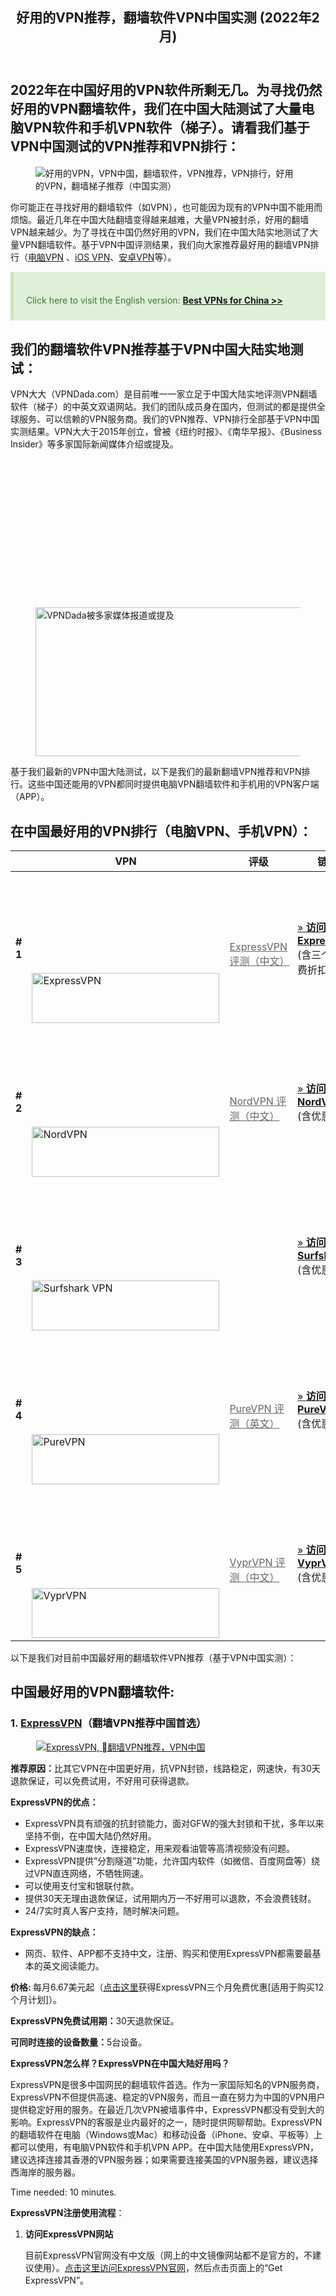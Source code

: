 <div class="clear"></div> </header>  <div id="content" class="site-content"> <div class="container"> <div class="content-left-wrap col-md-9"> <div id="primary" class="content-area"> <main id="main" class="site-main" role="main">
<article id="post-630" class="post-630 page type-page status-publish hentry">
<header class="entry-header">
<h1 class="entry-title">好用的VPN推荐，翻墙软件VPN中国实测 (2022年2月)</h1>
</header>
<div class="entry-content">
<h2 class="summary" id="2022年在中国好用的vpn软件所剩无几-为寻找仍然好用的vpn翻墙软件-我们在中国大陆测试了大量电脑vpn软件和手机vpn软件-梯子-请看我们基于vpn中国测试的vpn推荐和vpn排行">2022年在中国好用的VPN软件所剩无几。为寻找仍然好用的VPN翻墙软件，我们在中国大陆测试了大量电脑VPN软件和手机VPN软件（梯子）。请看我们基于VPN中国测试的VPN推荐和VPN排行：</h2>
<figure class="wp-block-image size-full"><img alt="好用的VPN，VPN中国，翻墙软件，VPN推荐，VPN排行，好用的VPN，翻墙梯子推荐（中国实测）" data-src="https://www.vpndada.com/wp-content/uploads/2021/12/best-vpn-for-china-cn-2022.jpg" class="wp-image-5166 lazyload" src="data:image/gif;base64,R0lGODlhAQABAAAAACH5BAEKAAEALAAAAAABAAEAAAICTAEAOw==" /><noscript><img src="https://www.vpnmentor.com/wp-content/themes/vpnmentor/images/logo-new.png" alt="好用的VPN，VPN中国，翻墙软件，VPN推荐，VPN排行，好用的VPN，翻墙梯子推荐（中国实测）" class="wp-image-5166"/></noscript></figure>
<p>你可能正在寻找好用的翻墙软件（如VPN），也可能因为现有的VPN中国不能用而烦恼。最近几年在中国大陆翻墙变得越来越难，大量VPN被封杀，好用的翻墙VPN越来越少。为了寻找在中国仍然好用的VPN，我们在中国大陆实地测试了大量VPN翻墙软件。基于VPN中国评测结果，我们向大家推荐最好用的翻墙VPN排行（<a href="/vpn-for-pc-cn/" target="_blank" rel="noopener">电脑VPN</a> 、<a href="https://www.vpndada.com/ios-vpn-for-china-cn/" target="_blank" rel="noopener">iOS VPN</a>、<a href="https://www.vpndada.com/android-vpn-for-china-cn/" target="_blank" rel="noopener">安卓VPN</a>等）。</p>
<style scoped>
            .gc-box{margin-bottom:30px;padding:20px;border-left:5px solid transparent;line-height:24px}.gc-box .label-info{background-color:#5bc0de;display:inline-block;margin:0 5px 10px 0;padding:3px 6px;font-size:75%;font-weight:700;color:#fff;text-align:center;white-space:nowrap;vertical-align:baseline;border-radius:.25em;line-height:14px}.gc-box.green_type{color:#3c763d;background-color:#dff0d8;border-color:#cae6be}.gc-box.blue_type{color:#31708f;background-color:#d9edf7;border-color:#bcdff1}.gc-box.red_type{color:#a94442;background-color:#f2dede;border-color:#e8c4c4}.gc-box.grey_type{background:#ddd;border-color:#ccc;color:#444}.gc-box.info_type{color:#155724;background-color:#d4edda;border-color:#c3e6cb}.gc-box.info_type svg{fill:#30a030}.gc-box.download_type{color:#004085;background-color:#cce5ff;border-color:#b8daff}.gc-box.download_type svg{fill:#3a9aff}.gc-box.update_type{color:#004458;background-color:#d9edf7;border:1px solid #bce8f1}.gc-box.notice_type{color:#856404;background-color:#fff3cd;border-color:#ffeeba}.gc-box.notice_type svg{fill:#f7a000}.gc-box.error_type{color:#721c24;background-color:#f8d7da;border-color:#f5c6cb}.gc-box.error_type svg{fill:#c70000}.gc-box.border_type{border:2px solid #ddd}.gc-box.icon_type{display:flex}.gc-box.icon_type .gc-box-icon{width:28px}.gc-box.icon_type .gc-box-text{flex-grow:1;margin:0 15px}.gc-box-text > *{margin-bottom: 20px;}
        .gc-box-text > *:last-child{margin-bottom:0}        
        </style><div class="gc-box green_type " style="text-align:left;border-radius:0px;">
<div class="gc-box-icon"></div>
<div class="gc-box-text">
<p class="has-text-align-center">Click here to visit the English version: <strong><a href="https://www.vpndada.com/best-vpns-for-china/">Best VPNs for China &gt;&gt;</a></strong></p>
</div>
</div>
<h2 id="我们的翻墙软件vpn推荐基于vpn中国大陆实地测试"><strong>我们的翻墙软件VPN推荐基于VPN中国大陆实地测试：</strong></h2>
<p>VPN大大（VPNDada.com）是目前唯一一家立足于中国大陆实地评测VPN翻墙软件（梯子）的中英文双语网站。我们的团队成员身在国内，但测试的都是提供全球服务、可以信赖的VPN服务商。我们的VPN推荐、VPN排行全部基于VPN中国实测结果。VPN大大于2015年创立，曾被《纽约时报》、《南华早报》、《Business Insider》等多家国际新闻媒体介绍或提及。</p>
<figure class="wp-block-image"><img width="810" height="238" alt="VPNDada被多家媒体报道或提及" data-src="https://www.vpndada.com/wp-content/uploads/2018/04/vpndada-as-seen-on-cn-e1622710137705.jpg" class="wp-image-1745 lazyload" src="data:image/gif;base64,R0lGODlhAQABAAAAACH5BAEKAAEALAAAAAABAAEAAAICTAEAOw==" /><noscript><img width="810" height="238" src="https://www.vpndada.com/wp-content/uploads/2018/04/vpndada-as-seen-on-cn-e1622710137705.jpg" alt="VPNDada被多家媒体报道或提及" class="wp-image-1745"/></noscript></figure>
<p><a name="best-vpns-for-china"></a>基于我们最新的VPN中国大陆测试，以下是我们的最新翻墙VPN推荐和VPN排行。这些中国还能用的VPN都同时提供电脑VPN翻墙软件和手机用的VPN客户端（APP）。</p>
<h2 id="在中国最好用的vpn排行-电脑vpn-手机vpn">在中国最好用的VPN排行（电脑VPN、手机VPN）：</h2>
<div class="wpsm-comptable-wrap">
<table id="wpsm-table-2" class="wpsm-comptable center-table-align wpsm-comptable-responsive">
<thead class="wpsm-thead wpsm-thead-default">
<tr>
<th class="placeholder wpsm-placeholder"></th>
<th>VPN</th>
<th>评级</th>
<th>链接</th>
</tr>
</thead>
<tbody class="wpsm-tbody">
<tr> <td> <strong># 1</strong> </td>
<td> <a href="/go/expressvpn-cn" target="_blank" rel="nofollow"><img loading="lazy" width="300" height="80" alt="ExpressVPN" title="ExpressVPN" data-src="https://www.vpndada.com/wp-content/uploads/2021/01/long-logo-expressvpn-new.png" class="lazyload" src="data:image/gif;base64,R0lGODlhAQABAAAAACH5BAEKAAEALAAAAAABAAEAAAICTAEAOw==" /><noscript><img loading="lazy"  width="300" height="80" alt="ExpressVPN" title="ExpressVPN" data-src="https://www.vpndada.com/wp-content/uploads/2021/01/long-logo-expressvpn-new.png" class="lazyload" src="data:image/gif;base64,R0lGODlhAQABAAAAACH5BAEKAAEALAAAAAABAAEAAAICTAEAOw==" /><noscript><img loading="lazy" src="https://www.vpndada.com/wp-content/uploads/2021/01/long-logo-expressvpn-new.png" width="300" height="80" alt="ExpressVPN" title="ExpressVPN"  /></noscript></noscript></a>
</td>
<td> <i class="wpsm-table-icon wpsm-icon-star"></i> <i class="wpsm-table-icon wpsm-icon-star"></i> <i class="wpsm-table-icon wpsm-icon-star"></i> <i class="wpsm-table-icon wpsm-icon-star"></i> <i class="wpsm-table-icon wpsm-icon-star"></i><br />
<a href="/expressvpn-review-cn/" target="_blank" style="color: #666; text-decoration: underline">ExpressVPN 评测（中文）</a> </td>
<td> <a class="btn btn-lg red-btn" href="/go/expressvpn-cn" target="_blank" rel="nofollow">» <strong>访问
ExpressVPN</strong> </a><br />
<span>(含三个月免费折扣)</span> </td>
</tr>
<tr> <td> <strong># 2</strong> </td>
<td> <a href="/go/nordvpn-cn" target="_blank" rel="nofollow"><img loading="lazy" width="300" height="80" alt="NordVPN" title="NordVPN" data-src="https://www.vpndada.com/wp-content/uploads/2018/10/logo-nordvpn.png" class="lazyload" src="data:image/gif;base64,R0lGODlhAQABAAAAACH5BAEKAAEALAAAAAABAAEAAAICTAEAOw==" /><noscript><img loading="lazy"  width="300" height="80" alt="NordVPN" title="NordVPN" data-src="https://www.vpndada.com/wp-content/uploads/2018/10/logo-nordvpn.png" class="lazyload" src="data:image/gif;base64,R0lGODlhAQABAAAAACH5BAEKAAEALAAAAAABAAEAAAICTAEAOw==" /><noscript><img loading="lazy" src="https://www.vpndada.com/wp-content/uploads/2018/10/logo-nordvpn.png" width="300" height="80" alt="NordVPN" title="NordVPN" /></noscript></noscript></a> </td>
<td> <i class="wpsm-table-icon wpsm-icon-star"></i> <i class="wpsm-table-icon wpsm-icon-star"></i> <i class="wpsm-table-icon wpsm-icon-star"></i> <i class="wpsm-table-icon wpsm-icon-star"></i> <i class="wpsm-table-icon wpsm-icon-star-empty"></i><br />
<a href="/nordvpn-review-cn/" target="_blank" style="color: #666; text-decoration: underline">NordVPN 评测（中文）</a> </td>
<td> <a class="btn btn-lg red-btn" href="/go/nordvpn-cn" target="_blank" rel="nofollow">» <strong>访问 NordVPN</strong> </a><br />
<span>(含优惠折扣)</spn> </td>
</tr>
<tr> <td> <strong># 3</strong> </td>
<td> <a href="/go/surfshark" target="_blank" rel="nofollow"><img loading="lazy" width="300" height="80" alt="Surfshark VPN" title="Surfshark VPN" data-src="https://www.vpndada.com/wp-content/uploads/2020/08/logo-surfshark-vpn.png" class="lazyload" src="data:image/gif;base64,R0lGODlhAQABAAAAACH5BAEKAAEALAAAAAABAAEAAAICTAEAOw==" /><noscript><img loading="lazy"  width="300" height="80" alt="Surfshark VPN" title="Surfshark VPN" data-src="https://www.vpndada.com/wp-content/uploads/2020/08/logo-surfshark-vpn.png" class="lazyload" src="data:image/gif;base64,R0lGODlhAQABAAAAACH5BAEKAAEALAAAAAABAAEAAAICTAEAOw==" /><noscript><img loading="lazy" src="https://www.vpndada.com/wp-content/uploads/2020/08/logo-surfshark-vpn.png" width="300" height="80" alt="Surfshark VPN" title="Surfshark VPN" /></noscript></noscript></a> </td>
<td> <i class="wpsm-table-icon wpsm-icon-star"></i> <i class="wpsm-table-icon wpsm-icon-star"></i> <i class="wpsm-table-icon wpsm-icon-star"></i> <i class="wpsm-table-icon wpsm-icon-star"></i> <i class="wpsm-table-icon wpsm-icon-star-empty"></i><br /> </td>
<td> <a class="btn btn-lg red-btn" href="/go/surfshark" target="_blank" rel="nofollow">» <strong>访问 Surfshark</strong> </a><br />
<span>(含优惠折扣)</span> </td>
 </tr>
<tr> <td> <strong># 4</strong> </td>
<td> <a href="/go/purevpn-cn" target="_blank" rel="nofollow"><img loading="lazy" width="300" height="80" alt="PureVPN" title="PureVPN" data-src="https://www.vpndada.com/wp-content/uploads/2016/08/long-logo-purevpn.png" class="lazyload" src="data:image/gif;base64,R0lGODlhAQABAAAAACH5BAEKAAEALAAAAAABAAEAAAICTAEAOw==" /><noscript><img loading="lazy"  width="300" height="80" alt="PureVPN" title="PureVPN" data-src="https://www.vpndada.com/wp-content/uploads/2016/08/long-logo-purevpn.png" class="lazyload" src="data:image/gif;base64,R0lGODlhAQABAAAAACH5BAEKAAEALAAAAAABAAEAAAICTAEAOw==" /><noscript><img loading="lazy" src="https://www.vpndada.com/wp-content/uploads/2016/08/long-logo-purevpn.png" width="300" height="80" alt="PureVPN" title="PureVPN" /></noscript></noscript></a> </td>
<td> <i class="wpsm-table-icon wpsm-icon-star"></i> <i class="wpsm-table-icon wpsm-icon-star"></i> <i class="wpsm-table-icon wpsm-icon-star"></i> <i class="wpsm-table-icon wpsm-icon-star"></i> <i class="wpsm-table-icon wpsm-icon-star-empty"></i><br />
<a href="/purevpn-review/" target="_blank" style="color: #666; text-decoration: underline">PureVPN 评测（英文）</a> </td>
<td> <a class="btn btn-lg red-btn" href="/go/purevpn-cn" target="_blank" rel="nofollow">» <strong>访问 PureVPN</strong> </a><br />
<span>(含优惠折扣)</span> </td>
</tr>
<tr> <td> <strong># 5</strong> </td>
<td> <a href="/go/vyprvpn-cn" target="_blank" rel="nofollow"><img loading="lazy" width="300" height="80" alt="VyprVPN" title="VyprVPN" data-src="https://www.vpndada.com/wp-content/uploads/2015/10/long-logo-vyprvpn.png" class="lazyload" src="data:image/gif;base64,R0lGODlhAQABAAAAACH5BAEKAAEALAAAAAABAAEAAAICTAEAOw==" /><noscript><img loading="lazy"  width="300" height="80" alt="VyprVPN" title="VyprVPN" data-src="https://www.vpndada.com/wp-content/uploads/2015/10/long-logo-vyprvpn.png" class="lazyload" src="data:image/gif;base64,R0lGODlhAQABAAAAACH5BAEKAAEALAAAAAABAAEAAAICTAEAOw==" /><noscript><img loading="lazy" src="https://www.vpndada.com/wp-content/uploads/2015/10/long-logo-vyprvpn.png" width="300" height="80" alt="VyprVPN" title="VyprVPN" /></noscript></noscript></a> </td>
<td> <i class="wpsm-table-icon wpsm-icon-star"></i> <i class="wpsm-table-icon wpsm-icon-star"></i> <i class="wpsm-table-icon wpsm-icon-star"></i> <i class="wpsm-table-icon wpsm-icon-star"></i> <i class="wpsm-table-icon wpsm-icon-star-empty"></i><br />
<a href="/vyprvpn-review-cn/" target="_blank" style="color: #666; text-decoration: underline">VyprVPN 评测（中文）</a> </td>
<td> <a class="btn btn-lg red-btn" href="/go/vyprvpn-cn" target="_blank" rel="nofollow">» <strong>访问 VyprVPN</strong> </a><br />
<span>(含优惠折扣)</span> </td>
</tr>
</tbody>
</table>
</div>
<p>以下是我们对目前中国最好用的翻墙软件VPN推荐（基于VPN中国实测）：</p>
<h2 id="中国最好用的vpn翻墙软件">中国最好用的VPN翻墙软件:</h2>
<div class="wp-container-620e1cf2194db wp-block-group shadow-box"><div class="wp-block-group__inner-container">
<h3 id="1-expressvpn-翻墙vpn推荐中国首选">1. <a href="/go/expressvpn-cn" target="_blank" rel="noopener nofollow">ExpressVPN</a>（翻墙VPN推荐中国首选）</h3>
<figure class="wp-block-image"><a href="/go/expressvpn-cn" target="_blank" rel="nofollow noopener"><img alt="ExpressVPN, 翻墙VPN推荐，VPN中国" title="ExpressVPN, 翻墙VPN推荐" data-src="https://www.vpndada.com/wp-content/uploads/2021/01/expressvpn-logo-new.png" class="wp-image-204 lazyload" src="data:image/gif;base64,R0lGODlhAQABAAAAACH5BAEKAAEALAAAAAABAAEAAAICTAEAOw==" /><noscript><img src="https://www.vpndada.com/wp-content/uploads/2021/01/expressvpn-logo-new.png" alt="ExpressVPN, 翻墙VPN推荐，VPN中国" class="wp-image-204" title="ExpressVPN, 翻墙VPN推荐"/></noscript></a></figure>
<p><strong>推荐原因：</strong>比其它VPN在中国更好用，抗VPN封锁，线路稳定，网速快，有30天退款保证，可以免费试用，不好用可获得退款。</p>
<p><strong>ExpressVPN的优点：</strong></p>
<ul><li>ExpressVPN具有顽强的抗封锁能力，面对GFW的强大封锁和干扰，多年以来坚持不倒，在中国大陆仍然好用。</li><li>ExpressVPN速度快，连接稳定，用来观看油管等高清视频没有问题。</li><li>ExpressVPN提供&#8221;分割隧道&#8221;功能，允许国内软件（如微信、百度网盘等）绕过VPN直连网络，不牺牲网速。</li><li>可以使用支付宝和银联付款。</li><li>提供30天无理由退款保证，试用期内万一不好用可以退款，不会浪费钱财。</li><li>24/7实时真人客户支持，随时解决问题。</li></ul>
<p><strong>ExpressVPN的缺点：</strong></p>
<ul><li>网页、软件、APP都不支持中文，注册、购买和使用ExpressVPN都需要最基本的英文阅读能力。</li></ul>
<p><strong>价格: </strong>每月6.67美元起（<a href="/go/expressvpn-discount-cn" target="_blank" rel="noopener nofollow">点击这里</a>获得ExpressVPN三个月免费优惠[适用于购买12个月计划]）。</p>
<p><strong>ExpressVPN免费试用期：</strong>30天退款保证。</p>
<p><strong>可同时连接的设备数量：</strong>5台设备。</p>
<p><strong>ExpressVPN怎么样？ExpressVPN在中国大陆好用吗？</strong></p>
<p>ExpressVPN是很多中国网民的翻墙软件首选。作为一家国际知名的VPN服务商，ExpressVPN不但提供高速、稳定的VPN服务，而且一直在努力为中国的VPN用户提供稳定好用的服务。在最近几次VPN被墙事件中，ExpressVPN都没有受到大的影响。ExpressVPN的客服是业内最好的之一，随时提供网聊帮助。ExpressVPN的翻墙软件在电脑（Windows或Mac）和移动设备（iPhone、安卓、平板等）上都可以使用，有电脑VPN软件和手机VPN APP。在中国大陆使用ExpressVPN，建议选择连接其香港的VPN服务器；如果需要连接美国的VPN服务器，建议选择西海岸的服务器。</p>
<div class="schema-how-to wp-block-yoast-how-to-block"><p class="schema-how-to-total-time"><span class="schema-how-to-duration-time-text">Time needed: </span>10 minutes. </p><p class="schema-how-to-description"><strong>ExpressVPN注册使用流程</strong>：</p> <ol class="schema-how-to-steps"><li class="schema-how-to-step" id="how-to-step-1608102266272"><strong class="schema-how-to-step-name">访问ExpressVPN网站</strong> <p class="schema-how-to-step-text">目前ExpressVPN官网没有中文版（网上的中文镜像网站都不是官方的，不建议使用）。<a href="/go/expressvpn-cn" target="_blank" rel="noopener nofollow">点击这里访问ExpressVPN官网</a>，然后点击页面上的“Get ExpressVPN”。<br /><img alt="VPN推荐：ExpressVPN网站" style="width: 700px;" data-src="https://www.vpndada.com/wp-content/uploads/2021/01/expressvpn-website-new-e1622883051244.jpg" class="lazyload" src="data:image/gif;base64,R0lGODlhAQABAAAAACH5BAEKAAEALAAAAAABAAEAAAICTAEAOw==" /><noscript><img alt="VPN推荐：ExpressVPN网站" src="https://www.vpndada.com/wp-content/uploads/2021/01/expressvpn-website-new-e1622883051244.jpg" style="width: 700px;"/></noscript></p> </li><li class="schema-how-to-step" id="how-to-step-1608102462874"><strong class="schema-how-to-step-name">注册ExpressVPN账号</strong> <p class="schema-how-to-step-text">选择ExpressVPN的服务计划（月付、年付等），输入自己的电子邮件地址，并选择付款方式（支持支付宝和银联），完成付款（注：付款30天内可以无理由退款）。购买成功之后，会收到ExpressVPN发送的账户信息邮件。<br /><img width="800" height="1245" style="width: 600px;" alt="好用的VPN推荐，VPN排行：ExpressVPN注册步骤" data-srcset="https://www.vpndada.com/wp-content/uploads/2021/06/ExpressVPN-register-step-cn.jpg 800w, https://www.vpndada.com/wp-content/uploads/2021/06/ExpressVPN-register-step-cn-193x300.jpg 193w, https://www.vpndada.com/wp-content/uploads/2021/06/ExpressVPN-register-step-cn-658x1024.jpg 658w, https://www.vpndada.com/wp-content/uploads/2021/06/ExpressVPN-register-step-cn-768x1195.jpg 768w" data-src="https://www.vpndada.com/wp-content/uploads/2021/06/ExpressVPN-register-step-cn.jpg" data-sizes="(max-width: 800px) 100vw, 800px" class="wp-image-3465 lazyload" src="data:image/gif;base64,R0lGODlhAQABAAAAACH5BAEKAAEALAAAAAABAAEAAAICTAEAOw==" /><noscript><img width="800" height="1245" class="wp-image-3465" style="width: 600px;" src="https://www.vpndada.com/wp-content/uploads/2021/06/ExpressVPN-register-step-cn.jpg" alt="好用的VPN推荐，VPN排行：ExpressVPN注册步骤" srcset="https://www.vpndada.com/wp-content/uploads/2021/06/ExpressVPN-register-step-cn.jpg 800w, https://www.vpndada.com/wp-content/uploads/2021/06/ExpressVPN-register-step-cn-193x300.jpg 193w, https://www.vpndada.com/wp-content/uploads/2021/06/ExpressVPN-register-step-cn-658x1024.jpg 658w, https://www.vpndada.com/wp-content/uploads/2021/06/ExpressVPN-register-step-cn-768x1195.jpg 768w" sizes="(max-width: 800px) 100vw, 800px" /></noscript></p> </li><li class="schema-how-to-step" id="how-to-step-1608103523194"><strong class="schema-how-to-step-name">登录ExpressVPN，按指示完成ExpressVPN下载和安装</strong> <p class="schema-how-to-step-text">登录ExpressVPN官网后，点击页面上端“Setup”按钮，就可以看到针对不同设备（Windows电脑、Mac电脑、iPhone、iPad、安卓手机等）的下载、安装信息。其中最重要的是ExpressVPN激活码（Activation Code），这个激活码在初次登陆ExpressVPN的软件和APP时都需要填入。<br /><img width="900" height="613" style="width: 700px;" alt="好用的VPN推荐，VPN排行：ExpressVPN注册步骤" data-src="https://www.vpndada.com/wp-content/uploads/2021/01/ExpressVPN-setup-step-cn-new-e1611047098159.png" class="wp-image-3320 lazyload" src="data:image/gif;base64,R0lGODlhAQABAAAAACH5BAEKAAEALAAAAAABAAEAAAICTAEAOw==" /><noscript><img width="900" height="613" class="wp-image-3320" style="width: 700px;" src="https://www.vpndada.com/wp-content/uploads/2021/01/ExpressVPN-setup-step-cn-new-e1611047098159.png" alt="好用的VPN推荐，VPN排行：ExpressVPN注册步骤"/></noscript></p> </li><li class="schema-how-to-step" id="how-to-step-1608105149088"><strong class="schema-how-to-step-name">开始使用ExpressVPN</strong> <p class="schema-how-to-step-text">在电脑或手机上安装号ExpressVPN后，就可以使用Express了。初次登陆需要输入ExpressVPN激活码。连接前需要自己选择服务器节点的位置。如果在中国大陆，建议选择ExpressVPN建议的&#8221;Smart Locations&#8221;（包括香港、日本、洛杉矶、新加坡等节点）。然后点击圆形按钮，就可以连上ExpressVPN、实现翻墙了。<br /><img width="828" height="1348" style="width: 375px;" alt="好用的VPN推荐，VPN排行：ExpressVPN注册步骤" data-srcset="https://www.vpndada.com/wp-content/uploads/2021/01/expressvpn-software-not-conncted.jpg 828w, https://www.vpndada.com/wp-content/uploads/2021/01/expressvpn-software-not-conncted-184x300.jpg 184w, https://www.vpndada.com/wp-content/uploads/2021/01/expressvpn-software-not-conncted-629x1024.jpg 629w, https://www.vpndada.com/wp-content/uploads/2021/01/expressvpn-software-not-conncted-768x1250.jpg 768w" data-src="https://www.vpndada.com/wp-content/uploads/2021/01/expressvpn-software-not-conncted.jpg" data-sizes="(max-width: 828px) 100vw, 828px" class="wp-image-3323 lazyload" src="data:image/gif;base64,R0lGODlhAQABAAAAACH5BAEKAAEALAAAAAABAAEAAAICTAEAOw==" /><noscript><img width="828" height="1348" class="wp-image-3323" style="width: 375px;" src="https://www.vpndada.com/wp-content/uploads/2021/01/expressvpn-software-not-conncted.jpg" alt="好用的VPN推荐，VPN排行：ExpressVPN注册步骤" srcset="https://www.vpndada.com/wp-content/uploads/2021/01/expressvpn-software-not-conncted.jpg 828w, https://www.vpndada.com/wp-content/uploads/2021/01/expressvpn-software-not-conncted-184x300.jpg 184w, https://www.vpndada.com/wp-content/uploads/2021/01/expressvpn-software-not-conncted-629x1024.jpg 629w, https://www.vpndada.com/wp-content/uploads/2021/01/expressvpn-software-not-conncted-768x1250.jpg 768w" sizes="(max-width: 828px) 100vw, 828px" /></noscript></p> </li></ol></div>
<p><strong>ExpressVPN中国使用技巧：</strong></p>
<ul><li>常升级，永远使用最新版本的ExpressVPN。</li><li>只使用ExpressVPN推荐的服务器地址（如香港、日本、美国洛杉矶等）</li><li>VPN协议选择“自动”。</li><li>连接VPN时要有耐心，因为ExpressVPN的软件或APP可能会尝试不同的VPN协议直至发现最佳选择，不要中途放弃。</li><li>如果发现ExpressVPN不能用或连不上，联系ExpressVPN客服以获得最新解决方案。</li></ul>
<p><strong>ExpressVPN特别优惠：</strong></p>
<p><a href="/go/expressvpn-discount-cn" target="_blank" rel="noopener nofollow">点击这里</a>获得ExpressVPN三个月免费优惠（适用于购买12个月计划）。</p>
<p class="has-text-align-center"><a class="btn red-btn btn-lg" style="margin-right: 15px;" href="/go/expressvpn-cn" target="_blank" rel="nofollow noopener"><strong>» 访问ExpressVPN</strong> <small>(含折扣优惠)</small></a><a class="btn gray-btn" href="https://www.vpndada.com/expressvpn-review-cn/" target="_blank" rel="noopener">ExpressVPN中国评测 (中文)</a></p>
</div></div>
<div class="wp-container-620e1cf21993e wp-block-group shadow-box"><div class="wp-block-group__inner-container">
<h3 id="2-nordvpn">2. <a href="/go/nordvpn-cn" target="_blank" rel="noopener nofollow">NordVPN</a></h3>
<figure class="wp-block-image"><a href="/go/nordvpn-cn" target="_blank" rel="nofollow noopener"><img alt="NordVPN, 最好的翻墙VPN推荐，VPN中国" title="NordVPN, 最好的翻墙VPN推荐" data-src="https://www.vpndada.com/wp-content/uploads/2018/10/logo-nordvpn.png" class="wp-image-54 lazyload" src="data:image/gif;base64,R0lGODlhAQABAAAAACH5BAEKAAEALAAAAAABAAEAAAICTAEAOw==" /><noscript><img src="https://www.vpndada.com/wp-content/uploads/2018/10/logo-nordvpn.png" alt="NordVPN, 最好的翻墙VPN推荐，VPN中国" class="wp-image-54" title="NordVPN, 最好的翻墙VPN推荐"/></noscript></a></figure>
<p><strong>推荐原因：</strong>VPN线路稳定，网速快，网站支持中文。</p>
<p><strong>NordVPN的优点：</strong></p>
<ul><li>在中国大陆可以使用。速度和稳定性都不错。</li><li>网页支持中文，支持银联付款。</li><li>提供30天无理由退款保证，试用期内如果发现NordVPN不好用就可以申请全额退款，不会亏钱。</li><li>提供24/7实时真人客户支持，随时解决VPN问题。</li></ul>
<p><strong>NordVPN的缺点：</strong></p>
<ul><li>NordVPN的按月付费计划的价格比较贵。</li></ul>
<p><strong>价格: </strong>每月3.71美元起。<strong>免费试用期：</strong>30天退款保证。</p>
<p><strong>可同时连接的设备数量：</strong>6台设备（不要多台设备使用同一个协议连接到同一服务器）。</p>
<p><strong>NordVPN怎么样？NordVPN在中国大陆好用吗？</strong></p>
<p>NordVPN也是一家国际知名的VPN服务商，提供电脑VPN翻墙软件和手机VPN APP，在VPN稳定性和VPN速度方面都表现不凡。从几年前开始这家公司开始重视中国大陆市场，其网站有中文版，也支持通过银联付款购买账号。</p>
<p>在GFW对各种VPN的干扰比较凶猛的情况下，市面上很多种VPN在中国都完全不能使用，虽然这种情况下NordVPN本身开发的电脑VPN软件和手机APP有时也会出现连接不上或不稳定的情况，但NordVPN提供了可行的备用解决方案：中国用户可以不使用NordVPN的原生软件或APP，而是手动设置VPN（具体步骤详见我们的<a href="https://www.vpndada.com/nordvpn-review-cn/" target="_blank" rel="noopener">NordVPN中国评测</a>）：Windows用户可以下载第三方软件OpenVPN GUI，然后在NordVPN网站上下载针对中国用户的配置文件来手动设置VPN；Mac用户可以在NordVPN网站上下载IKEv2证书，然后在Mac电脑上手动设置NordVPN。在iPhone和安卓手机上同样可以手动设置NordVPN，而不是直接使用NordVPN的App。这种手动设置VPN的方式当然不如像ExpressVPN那样直接使用电脑软件和手机App来得方便，但经过我们的测试，这也是一种可行的方案。所以即使在VPN封杀比较严重的情况下，NordVPN在中国仍然可以当作翻墙VPN来使用的。</p>
<p><strong>NordVPN中国使用技巧：</strong></p>
<ul><li>如果在VPN封杀比较严重的情况下发现NordVPN的VPN软件和手机App在中国不好用，可以通过上文提到的手动设置电脑VPN或手机VPN的方法来使用NordVPN。</li><li>NordVPN的网站上可以找到手动设置VPN的具体方法，并可以下载相应的VPN配置文件。如果找不到，可以通过NordVPN网站上的客服实时聊天来询问，询问时要告诉客服自己是中国用户。</li><li>正常使用NordVPN后如果发现NordVPN不能用或连不上，联系NordVPN客服以获得最新解决方案。</li></ul>
<p class="has-text-align-center"><a class="btn red-btn btn-lg" style="margin-right: 15px;" href="/go/nordvpn-cn" target="_blank" rel="nofollow noopener"><strong>» 访问NordVPN</strong> <small>(含折扣优惠)</small></a><a class="btn gray-btn" href="/nordvpn-review-cn/" target="_blank" rel="noopener">NordVPN 评测 (中文)</a></p>
</div></div>
<div class="wp-container-620e1cf219c1e wp-block-group shadow-box"><div class="wp-block-group__inner-container">
<h3 id="3-surfshark-vpn">3. <a href="/go/surfshark" target="_blank" rel="noopener nofollow">Surfshark VPN</a></h3>
<figure class="wp-block-image"><a href="/go/surfshark" target="_blank" rel="nofollow noopener"><img alt="Surfshark VPN, 好用的翻墙VPN推荐，VPN中国" title="Surfshark VPN, 好用的翻墙VPN推荐" data-src="https://www.vpndada.com/wp-content/uploads/2020/08/logo-surfshark-vpn.png" class="wp-image-53 lazyload" src="data:image/gif;base64,R0lGODlhAQABAAAAACH5BAEKAAEALAAAAAABAAEAAAICTAEAOw==" /><noscript><img src="https://www.vpndada.com/wp-content/uploads/2020/08/logo-surfshark-vpn.png" alt="Surfshark VPN, 好用的翻墙VPN推荐，VPN中国" class="wp-image-53" title="Surfshark VPN, 好用的翻墙VPN推荐"/></noscript></a></figure>
<p><strong>推荐原因：</strong>线路稳定，支持Shadowsocks，不限制<span style="font-size: revert; color: initial; font-family: -apple-system, BlinkMacSystemFont, &quot;Segoe UI&quot;, Roboto, Oxygen-Sans, Ubuntu, Cantarell, &quot;Helvetica Neue&quot;, sans-serif;">可同时连接VPN的设备数量</span>。</p>
<p><strong>Surfshark VPN的优点：</strong></p>
<ul id="block-1527460b-e17f-4dcd-ab0d-f89cda2eb604"><li>支持Shadowsocks，提供Shadowsocks节点。</li><li>不限制可同时连接VPN的设备数量。</li><li>价格比较便宜。</li><li>提供30天无理由退款保证。</li></ul>
<p><strong>Surfshark VPN的缺点：</strong></p>
<ul><li>不支持支付宝付费。</li></ul>
<p><strong>价格: </strong>每月2.49美元起。<strong>免费试用期：</strong>30天退款保证。</p>
<p><strong>可同时连接的设备数量：</strong>无限。</p>
<p><strong>Surfshark VPN怎么样？Surfshark在中国大陆好用吗？</strong></p>
<p>Surfshark是一家相对较新的VPN公司，但成长很快，已成为国际上影响力很大的VPN服务商。Surfshark的VPN速度快、稳定性好，而且这家公司支持Shadowsocks，提供位于世界各地的Shadowsocks节点，对于喜欢使用Shadowsocks翻墙梯子的用户来说是一个不错的选择。Surfshark VPN并不限制可以同时连接的设备数量，一个VPN账号可以在无数台设备上同时使用。SurfShark VPN提供7天、24小时的客服，而且网页有中文版，便于华人用户注册。</p>
<p><strong>Surfshark VPN中国使用技巧：</strong></p>
<ul><li>Surfshark VPN的原生软件和APP不支持Shadowsocks。如果需要使用Shadowsocks，需要单独下载Shadowsocks的软件或APP。</li><li>如果Surfshark VPN不好用或连不上，联系客服以获得最新解决方案。</li></ul>
<p class="has-text-align-center"><a class="btn red-btn btn-lg" style="margin-right: 15px;" href="/go/surfshark" target="_blank" rel="nofollow noopener"><strong>» 访问Surfshark VPN</strong> <small>(含折扣优惠)</small></a></p>
</div></div>
<div class="wp-container-620e1cf219ef3 wp-block-group shadow-box"><div class="wp-block-group__inner-container">
<h3 id="4-purevpn">4. <a href="/go/purevpn-cn" target="_blank" rel="noopener nofollow">PureVPN</a></h3>
<figure class="wp-block-image"><a href="/go/purevpn-cn" target="_blank" rel="nofollow noopener"><img width="224" height="81" alt="PureVPN: 好用的翻墙VPN" title="Total VPN, one of the best vpns for china" data-src="https://www.vpndada.com/wp-content/uploads/2015/10/purevpn-logo1.png" class="wp-image-542 lazyload" src="data:image/gif;base64,R0lGODlhAQABAAAAACH5BAEKAAEALAAAAAABAAEAAAICTAEAOw==" /><noscript><img width="224" height="81" src="https://www.vpndada.com/wp-content/uploads/2015/10/purevpn-logo1.png" alt="PureVPN: 好用的翻墙VPN" class="wp-image-542" title="Total VPN, one of the best vpns for china"/></noscript></a></figure>
<p><strong>推荐原因：</strong>VPN线路稳定，网速快，有针对中国用户的连接方式和服务器。</p>
<p><strong>PureVPN的优点：</strong></p>
<ul><li>PureVPN的价格相对便宜。</li><li>提供31天无理由退款保障。</li><li>提供24小时客服。</li></ul>
<p><strong>PureVPN的缺点：</strong></p>
<ul><li>PureVPN的软件界面不够简洁明了，第一次上手需要花一点儿时间。</li></ul>
<p><strong>价格: </strong>每月3.25美元起。<strong>免费试用期：31</strong>天退款保证。</p>
<p><strong>可同时连接的设备数量：</strong>5台设备。</p>
<p><strong>PureVPN怎么样？PureVPN在中国大陆好用吗？</strong></p>
<p>PureVPN也是一家知名的国际VPN服务商，提供电脑VPN软件和手机VPN APP。这家VPN的服务有两个独特的优势：1）PureVPN的价格比很多其他VPN公司的价格要低（但提供的服务内容并没有缩水）。2）PureVPN在中国大陆也有VPN服务器，对于有“<a href="https://www.vpndada.com/vpn-into-china-cn/" target="_blank" rel="noopener">翻墙回国</a>”需要（通过VPN获得中国IP地址来破解“只限中国大陆”的内容限制）的海外华人是一个不错的选择。在中国大陆使用PureVPN时，建议选择“Optimized for China”模式来获得最稳定的VPN连接。<strong>请注意：</strong>当VPN翻墙软件被封得很厉害，你的PureVPN在国内连不上，建议联系PureVPN客服（PureVPN官网有实时客服对话框），客服可能会给你提供（对外并不公开的）其它VPN连接方式，以保证你能继续使用VPN。</p>
<p><strong>PureVPN中国使用技巧：</strong></p>
<ul><li>电脑VPN软件选择“独立IP”模式（不要理会“你没有专门的IP插件”警告），同时选择“L2TP”协议。</li><li>登录PureVPN网站，在“Server Location”页找到位于各个国家的VPN服务器地址，选择靠近中国大陆的地区（如台湾）的支持L2TP协议的服务器地址。</li><li>将选择好的服务器地址输入到软件“独立IP”模式的VPN服务器地址栏中，开始连接。</li><li>如果发现PureVPN不能用或连不上，联系PureVPN客服以获得最新解决方案。</li></ul>
<p class="has-text-align-center"><a class="btn red-btn btn-lg" style="margin-right: 15px;" href="/go/purevpn-cn" target="_blank" rel="nofollow noopener"><strong>» 访问PureVPN</strong> <small>(含折扣优惠)</small></a><a class="btn gray-btn" href="/purevpn-review/" target="_blank" rel="noopener">PureVPN 评测 (英文)</a></p>
</div></div>
<div class="wp-container-620e1cf21a1b9 wp-block-group shadow-box"><div class="wp-block-group__inner-container">
<h3 id="5-vyprvpn">5. <a href="/go/vyprvpn-cn" target="_blank" rel="noopener nofollow">VyprVPN</a></h3>
<figure class="wp-block-image"><a href="/go/vyprvpn-cn" target="_blank" rel="nofollow noopener"><img width="264" height="72" alt="VyprVPN, 好用的翻墙VPN推荐，VPN中国" title="VyprVPN, 好用的翻墙VPN推荐" data-src="https://www.vpndada.com/wp-content/uploads/2015/08/logo_vypr.jpg" class="wp-image-53 lazyload" src="data:image/gif;base64,R0lGODlhAQABAAAAACH5BAEKAAEALAAAAAABAAEAAAICTAEAOw==" /><noscript><img width="264" height="72" src="https://www.vpndada.com/wp-content/uploads/2015/08/logo_vypr.jpg" alt="VyprVPN, 好用的翻墙VPN推荐，VPN中国" class="wp-image-53" title="VyprVPN, 好用的翻墙VPN推荐"/></noscript></a></figure>
<p><strong>推荐原因：</strong>线路稳定，网速快，网站、电脑VPN软件和手机VPN APP支持中文版。</p>
<p><strong>VyprVPN的优点：</strong></p>
<ul id="block-1527460b-e17f-4dcd-ab0d-f89cda2eb604"><li>VyprVPN自主开发的Chameleon Protocol可以用来对付GFW对VPN的封锁和干扰。</li><li>提供30天无理由退款保证。</li><li>VyprVPN提供24/7实时客户支持</li></ul>
<p><strong>VyprVPN的缺点：</strong></p>
<ul><li>VyprVPN的按月付费计划在价格方面稍贵。</li></ul>
<p><strong>价格: </strong>每月1.67美元起。<strong>免费试用期：</strong>30天退款保证。</p>
<p><strong>可同时连接的设备数量：</strong>5台设备。</p>
<p><strong>VyprVPN怎么样？VyprVPN在中国大陆好用吗？</strong></p>
<p>VyprVPN是一家在国际上影响力很大的VPN服务商，在技术方面颇有实力。VyprVPN的VPN速度快、稳定性高，而且这家公司独立开发的Chameleon VPN协议可以用来躲避GFW的监视和干扰，对于中国大陆的VPN用户非常有用。VyprVPN提供7天、24小时的客服，而且网页有中文版，便于华人用户注册。VyprVPN提供电脑VPN翻墙软件和手机用的VPN APP。<strong>在中国大陆使用VyprVPN时，建议使用Chameleon协议</strong>来避免VPN连接被封，并选择日本或美国西海岸的VPN服务器以获得最快的速度。</p>
<p><strong>VyprVPN中国使用技巧：</strong></p>
<ul><li>连接VyprVPN时，软件选项中一定要选择使用Chameleon协议，并要自己设置端口（Port），你可以联系客服获得推荐的端口。</li><li>如果VyprVPN不好用或连不上，联系客服以获得最新解决方案。</li></ul>
<p class="has-text-align-center"><a class="btn red-btn btn-lg" style="margin-right: 15px;" href="/go/vyprvpn-cn" target="_blank" rel="nofollow noopener"><strong>» 访问VyprVPN</strong> <small>(含折扣优惠)</small></a><a class="btn gray-btn" href="/vyprvpn-review-cn/" target="_blank" rel="noopener">VyprVPN 评测 (中文)</a></p>
</div></div>
<hr class="wp-block-separator is-style-dots" />
<h2 id="我们测试过的其它vpn翻墙软件">我们测试过的其它VPN翻墙软件:</h2>
<p>除了上述推荐的中国还能用的VPN之外，我们还评测了很多其它的VPN翻墙软件和梯子，其中很多在中国大陆已经无法使用。以下是这些VPN的部分名单。其中一些VPN我们已经在中国大陆做了评测，关于这些VPN怎么样、在中国大陆是否好用的问题，可以具体看我们的评测。</p>
<ul><li><strong>PandaVPN</strong>: (<a href="https://www.vpndada.com/go/pandavpn" target="_blank" rel="noopener nofollow">访问PandaVPN</a>)</li><li><strong>Ivacy VPN</strong> (<a href="https://www.vpndada.com/go/ivacyvpn-cn" target="_blank" rel="noopener nofollow">访问IvacyVPN</a>)</li><li><strong>Hotspot Shield&nbsp;VPN</strong>:&nbsp;(<a href="/go/hotspotshield" target="_blank" rel="noopener nofollow">访问Hotspot Shield&nbsp;VPN</a>&nbsp;| <a href="/hotspot-shield-vpn-review/" target="_blank" rel="noopener">Hotspot Shield VPN Review</a>)</li><li><strong>AtlasVPN</strong> (<a href="https://www.vpndada.com/go/atlasvpn" target="_blank" rel="noopener">访问</a>)</li><li><strong>StrongVPN:</strong> (<a href="https://www.vpndada.com/go/strongvpn" target="_blank" rel="noopener">访问StrongVPN</a> | <a href="https://www.vpndada.com/vpn-review-strongvpn/" target="_blank" rel="noopener">StrongVPN Review</a>)</li><li><strong>12VPN:</strong> (<a href="https://www.vpndada.com/go/12vpn" target="_blank" rel="noopener">访问12VPN</a> | <a href="https://www.vpndada.com/vpn-review-12vpn/" target="_blank" rel="noopener">12VPN Review</a>)</li><li><strong>VPN.AC:</strong> (<a href="/go/vpnac" target="_blank" rel="noopener nofollow">访问VPN.AC</a> | <a href="/vpn-review-vpn-ac/" target="_blank" rel="noopener">VPN.AC Review</a>)</li><li><strong>TorGuard&nbsp;VPN:</strong> (<a href="/go/ironsocket" target="_blank" rel="noopener nofollow">访问TorGuard&nbsp;VPN</a> | <a href="/torguard-review/" target="_blank" rel="noopener">TorGuard Review</a>)</li><li>WannaFlix: (<a href="https://www.vpndada.com/go/wannaflix" target="_blank" rel="noopener nofollow">访问WannaFlix</a>, 使用优惠码“TIPS30”可获得30%折扣）</li><li>Hide My Ass! VPN<strong>:</strong>&nbsp;(<a href="/go/hma" target="_blank" rel="noopener nofollow">访问HMA! VPN</a> | <a href="/vpn-review-hide-my-ass-vpn/" target="_blank" rel="noopener">HMA! VPN Review</a>)</li><li>Buffered VPN: (<a href="/go/bufferedvpn" target="_blank" rel="noopener nofollow">访问BufferedVPN</a>&nbsp;| <a href="/buffered-vpn-review/" target="_blank" rel="noopener">Buffered VPN Review</a>)</li><li>SwitchVPN: (<a href="/go/switchvpn" target="_blank" rel="noopener nofollow">访问SwitchVPN</a> | <a href="/vpn-review-switchvpn/" target="_blank" rel="noopener">SwitchVPN Review</a>)</li><li>IronSocket&nbsp;VPN<strong>:</strong> (<a href="/go/ironsocket" target="_blank" rel="noopener nofollow">访问IronSocket&nbsp;VPN</a> | <a href="/ironsocket-vpn-review/" target="_blank" rel="noopener">IronSocket VPN Review</a>)</li><li>IPVanish&nbsp;VPN<strong>:</strong>&nbsp;(<a href="/go/ipvanish" target="_blank" rel="noopener nofollow">访问IPVanish</a>&nbsp;| <a href="/vpn-review-ipvanish/" target="_blank" rel="noopener">IPVanish VPN Review</a>)</li><li>Total&nbsp;VPN: (<a href="/go/vpnac" target="_blank" rel="noopener nofollow">访问Total&nbsp;VPN</a> | <a href="/total-vpn-review/" target="_blank" rel="noopener">Total VPN Review</a>)</li><li>Astrill&nbsp;VPN<strong>:</strong> (<a href="/go/astrill" target="_blank" rel="noopener nofollow">访问Astrill VPN</a>&nbsp;| <a href="/vpn-review-astrill-vpn/" target="_blank" rel="noopener">Astrill VPN Review</a>)</li><li>OneVPN: (<a href="/go/hotspotshield" target="_blank" rel="noopener nofollow">访问OneVPN</a> | <a href="/onevpn-review/" target="_blank" rel="noopener">OneVPN Review</a>)</li><li>PandaPow (<a href="/go/pandapow" target="_blank" rel="noopener nofollow">访问</a>)</li><li>Buffered VPN<strong>:</strong> (<a href="/go/bufferedvpn" target="_blank" rel="noopener nofollow">访问</a>)</li><li>Trust.Zone (<a href="/go/trustzone" target="_blank" rel="noopener nofollow">访问</a>)</li><li>SaferVPN (<a href="/go/safervpn" target="_blank" rel="noopener nofollow">访问</a>)</li><li>Private Internet Access (<a href="/go/pia" target="_blank" rel="noopener nofollow">访问</a>)</li><li>VPNArea (<a href="/go/vpnarea" target="_blank" rel="noopener nofollow">访问</a>)</li></ul>
<p>这些VPN、加速器服务商中有些无法在国内打开他们的官网，所以注册账号有一定问题，但这并不一定影响使用这些VPN翻墙软件。感兴趣的网友可以先翻墙注册这些VPN账号，然后下载电脑VPN翻墙软件、手机VPN APP、或者手工完成VPN设置，一旦设置好后，这些VPN服务很多还是可以在中国使用的。</p>
<hr class="wp-block-separator is-style-dots" />
<h2 id="关于vpn翻墙软件的常见问题">关于VPN翻墙软件的常见问题:</h2>
<div class="schema-faq wp-block-yoast-faq-block"><div class="schema-faq-section" id="faq-question-1590653087081"><strong class="schema-faq-question">为什么在中国需要使用VPN翻墙?</strong> <p class="schema-faq-answer">众所周知，很多著名的网站在中国都无法访问，如：Google、Twitter、Facebook、YouTube等等。为了能够访问“被墙”的国外网站，很多中国网民尝试各种<a href="https://www.fanqiangzhe.com/" target="_blank" rel="noopener">“翻墙”、“科学上网”</a>的办法。在各种翻墙软件（梯子）中，VPN是较为稳定、较可行的方式。</p> </div> <div class="schema-faq-section" id="faq-question-1590732960300"><strong class="schema-faq-question">在中国最好用的翻墙VPN有哪些？</strong> <p class="schema-faq-answer">大部分VPN在中国都已失效，根据我们在中国大陆的最新测试，目前在中国还能用的VPN有：<strong><a rel="noopener" href="/go/expressvpn-cn" target="_blank">ExpressVPN</a></strong>（←链接含优惠折扣，首选VPN）、<strong><a rel="noopener" href="https://www.vpndada.com/go/nordvpn-cn" target="_blank">NordVPN</a></strong>、<strong><a href="https://www.vpndada.com/go/surfshark" target="_blank" rel="noopener nofollow">SurfShark VPN</a></strong><meta charset="utf-8" />、<strong><a rel="noopener" href="https://www.vpndada.com/go/purevpn-cn" target="_blank">PureVPN</a></strong>、<strong><a rel="noopener" href="https://www.vpndada.com/go/vyprvpn-cn" target="_blank">VyprVPN</a></strong>等。</p> </div> <div class="schema-faq-section" id="faq-question-1590652986783"><strong class="schema-faq-question">什么是VPN?</strong> <p class="schema-faq-answer">VPN (虚拟专用网络，Virtual Private Network) 可以用来让用户以安全私密的方式连接私有网络。人们使用VPN有不同的用途，例如确保上网的安全性，确保上网的私密性，等等。中国网民大多把VPN当作翻墙软件（梯子）使用。了解更多关于VPN的入门知识：<a rel="noopener" href="https://www.vpndada.com/what-is-vpn-cn/" target="_blank">VPN是什么</a>。</p> </div> <div class="schema-faq-section" id="faq-question-1590654444364"><strong class="schema-faq-question">在中国访问哪些网站需要翻墙？</strong> <p class="schema-faq-answer">目前中国的防火长城（GFW）封锁了大量的国外网站，很多非常有名的国外网站在中国大陆都必须翻墙才能访问，例如：Google、Facebook、Twitter、YouTube、Gmail、Whatsapp、Google Play Store等等。</p> </div> <div class="schema-faq-section" id="faq-question-1590654660025"><strong class="schema-faq-question">VPN翻墙软件在哪些设备上可以使用？</strong> <p class="schema-faq-answer">大部分VPN针对不同的设备都有不同版本的软件或APP，所以在常用的电脑和移动设备上都可以使用VPN翻墙软件，比如：Windows电脑、Mac电脑、iPhone手机、安卓手机、iPad平板、安卓平板、智能电视、路由器等等。</p> </div> <div class="schema-faq-section" id="faq-question-1590653133331"><strong class="schema-faq-question"><strong>VPN翻墙软件怎么用?</strong></strong> <p class="schema-faq-answer">选定一个中国还能用的VPN、购买VPN账号后，VPN服务商会提供设置VPN的具体步骤。大部分情况下需要用户下载一个用于连接VPN的电脑软件或手机APP（如<a href="/ios-vpn-for-china-cn/" target="_blank" rel="noopener">iOS翻墙VPN</a>或<a rel="noopener" href="https://www.vpndada.com/android-vpn-for-china-cn/" target="_blank">安卓VPN</a>），当然用户也可以使用任何软件，直接在电脑或移动设备上完成VPN的设置。设置好VPN后，用户可以随时开启或关闭VPN。VPN翻墙软件可以用于桌面电脑，也可以用在移动设备，如iPad、智能手机上。还可以在路由器上设置VPN。</p> </div> <div class="schema-faq-section" id="faq-question-1590653118372"><strong class="schema-faq-question">购买VPN翻墙软件如何付费？</strong> <p class="schema-faq-answer">很多海外VPN公司需要使用信用卡或者PayPal付款，但已经有不少开始接受支付宝、银联等在中国常用的付款方式。</p> </div> <div class="schema-faq-section" id="faq-question-1590653144842"><strong class="schema-faq-question">在中国使用VPN违法吗?</strong> <p class="schema-faq-answer">这个问题从2019年开始变得不太容易回答。事实上，中国大陆有数量极大的VPN用户，这其中包括在华外国人、需要处理国外业务的商业人士、需要查阅墙外资料的研究人员、需要联系海外亲友的普通用户等等。从2017年开始，有关“<a rel="noopener" href="https://www.vpndada.com/china-ban-vpn/" target="_blank">中国下令全面禁止VPN、翻墙违法</a>”的新闻在网上流传，实际情况是中国政府开始禁止国内VPN供应商私自提供VPN服务，也就是说，私自出售VPN翻墙软件是违法的，但相关规定并不涉及VPN的使用者。2019年1月，广东一位网民因为使用VPN被罚款1000元，这可能是国内首例对于VPN翻墙软件使用者的惩罚。目前我们认为，只要不用于和政治有关的活动，平时用VPN翻墙还是用不着担心的。但同时也需要小心，翻墙尽量不要公开进行。</p> </div> <div class="schema-faq-section" id="faq-question-1590653161579"><strong class="schema-faq-question">为什么很多VPN中国不好用？</strong> <p class="schema-faq-answer">虽然国内有大量VPN翻墙者，但是VPN服务商经常被封锁，国内的VPN服务商纷纷被迫关门，国外VPN服务商的网站经常被封，中国还能用的VPN越来越少。所以在国内使用VPN翻墙软件的主要麻烦就是VPN服务经常受到干扰。这就是“VPN大大”创建的起因。我们在中国大陆替大家监测各个VPN的状态，在国内实地测试各个VPN的连接、使用状态，根据大量VPN中国测试结果，向大家推荐在中国好用的VPN翻墙软件。</p> </div> <div class="schema-faq-section" id="faq-question-1590653227740"><strong class="schema-faq-question">如何选择VPN？</strong> <p class="schema-faq-answer">以下是我们推荐VPN翻墙软件的一些标准：1）该VPN必须是由一家境外公司提供的服务（这样就不会有随时被关的危险），而该公司需要有一定的信誉和知名度。2）VPN服务商应该具有一定的服务中国用户的经验。3）VPN翻墙软件在中国使用时应该达到足够的稳定性和足够快的速度。4）VPN公司应该提供24小时实时客服，随时解决可能出现的VPN问题。５）VPN应该提供试用期或无理由退款保证，这样购买VPN后可以亲自试用，如果不好用就可以及时退款，不会白花钱。</p> </div> <div class="schema-faq-section" id="faq-question-1590653244659"><strong class="schema-faq-question">为什么不要用国内的VPN？</strong> <p class="schema-faq-answer">2017年初，工信部发布了新的政策，基本内容可以理解为禁止国内公司未经政府允许提供VPN服务，其结果是国内VPN供应商将面临被封的危险。2017年6月，著名国内VPN服务商<a rel="noopener" href="https://www.vpndada.com/greenvpn-closed-cn/" target="_blank">GreenVPN被迫关闭、停止服务</a>，此后更有天行VPN被封、蓝灯被封、翻墙被抓等新闻。所以我们不推荐大家使用任何由中国大陆VPN公司提供的服务。如果你使用国内VPN，刚刚交付年费，却发现这家VPN被关了，你可能根本无法拿到退款。另外，如果使用国内的VPN，一旦这家公司被有关部门查封，很可能被迫将你的上网和VPN使用记录上交，这对你的隐私可能是极大的伤害，甚至可能招致法律后果。而海外VPN公司不受中国大陆政策影响，不会面临被迫关门的危险。所以，我们建议大家不要使用任何国内的中国VPN服务商，而仅使用海外知名VPN服务商。</p> </div> <div class="schema-faq-section" id="faq-question-1590653314519"><strong class="schema-faq-question"><strong>为什么不推荐免费VPN？</strong></strong> <p class="schema-faq-answer">我们在这里推荐的中国还能用的VPN全部是国外的付费VPN翻墙软件。为什么不推荐免费VPN呢？这是因为对于每天经常使用电脑VPN或手机VPN的人来说，作为一种翻墙软件（梯子），免费VPN的速度、稳定性和流量限制是基本不能满足需要的；而付费VPN的价格大多不足每月10美元，其质量要比免费VPN好得多，可以省去很多麻烦。此外，很多付费VPN都提供免费试用，例如ExpressVPN可以在30天内无理由退款，<a rel="noopener" href="https://www.vpndada.com/vpn-free-trial-cn/" target="_blank">VPN免费试用其实相当于免费VPN</a>。</p> </div> <div class="schema-faq-section" id="faq-question-1623305815754"><strong class="schema-faq-question">自己搭建翻墙梯子可行吗？</strong> <p class="schema-faq-answer">近几年来因为翻墙软件（尤其是VPN）被封杀得比较厉害，很多网友（尤其是懂IT的程序员）开始尝试自己搭建翻墙“梯子”，主要的操作方式就是购买位于国外的服务器（VPS），然后自己在服务器上安装翻墙软件服务器，如Shadowsocks（SSR）、V2Ray、Wireguard等。我们也尝试过所有这些方式，并在本网站发布过不少相关安装教程。但总起来看，这种翻墙方式对于普通网民并不值得推荐。首先，购买VPN服务器、安装翻墙软件都需要一定的门槛，普通人基本做不到。其次，随着防火长城（GFW）不断升级，自己搭建的翻墙梯子很容易被识破，进而造成IP地址被封。一旦被封IP，就得重新更换服务器或购买新的IP，还是很麻烦的。相比之下，还是购买一个好用的VPN，比如<a href="/go/expressvpn-cn" target="_blank" rel="noopener nofollow">ExpressVPN</a>，更方便、更可靠一些。</p> </div> <div class="schema-faq-section" id="faq-question-1623306308044"><strong class="schema-faq-question">购买“机场”翻墙账号可行吗？</strong> <p class="schema-faq-answer">因为自己搭建翻墙梯子需要懂技术，而且可能出现IP被封问题，有些网友转而考虑购买翻墙“机场”账号。所谓“机场”，就是一个服务商（甚至是一个小团队或个人）租用了一定数量的位于国外的服务器，并部署SSR、V2Ray等翻墙服务器节点，然后出售账号。机场的用户一般会有不止一个服务器节点可供选择，一个节点连不上可以更换另外的节点。对于这种翻墙“机场”，我们也并不推荐。主要原因是：目前网上的很多“机场”背后都没有信誉高、透明度高、背景可查的公司支撑 ，很多“机场”很可能就是一两个程序员自己搞起来的小生意，而且这些人很可能就身在中国大陆。且不说很多“机场”可以随时跑路（这种情况时有发生），而且如果这个“机场”一旦被中国大陆警方发现，用户的个人资料很可能泄露。所以，我们并不推荐购买“机场”账号来翻墙。</p> </div> </div>
<hr class="wp-block-separator is-style-dots" />
<h2 id="在中国使用翻墙vpn软件的技巧">在中国使用翻墙VPN软件的技巧：</h2>
<h3 class="sm-title" id="1-避免使用在中国被封的vpn">1. 避免使用在中国被封的VPN</h3>
<p>全球有很多家VPN服务商，其中很多VPN虽然名声很大，在各网站的评测也很好，但这些VPN在中国大陆已经完全被封，根本无法在国内使用。所以，海外的VPN评测对于中国的VPN用户来说未必有用，而同一家VPN在各国的表现也未必相同（参见<a href="https://www.vpndada.com/vpn-japan-cn/" target="_blank" rel="noopener">日本VPN</a>、<a href="https://www.vpndada.com/best-vpn-for-hong-kong-cn/" target="_blank" rel="noopener">香港VPN</a>评测）。选翻墙VPN，一定要选中国还能用的VPN，确认这家VPN在中国没有被封。我们的网站VPNDada.com可以帮助您了解哪些VPN在中国仍然好用，哪些不行。</p>
<h3 class="sm-title" id="2-避开中国的vpn服务商">2. 避开中国的VPN服务商</h3>
<p>2017年初，中国政府宣布了新法规，将未经政府允许私自提供VPN服务视为非法。因此，大量VPN中国服务商不得不关闭原有的VPN服务。使用中国境外的VPN服务商始终是一个最佳选择，因为海外VPN公司不会被中国政府关闭或强迫其上交用户的个人资料。我们网站上推荐的所有VPN都是来自于海外的VPN。</p>
<h3 class="sm-title" id="3-充分利用vpn免费试用和退款保证">3. 充分利用VPN免费试用和退款保证</h3>
<p>大多数VPN公司都提供免费VPN试用和退款保证。您可以利用这些优惠来测试这家VPN在您所在的地区的翻墙效果。测试VPN时，应该在电脑和手机上分别进行测试。</p>
<h3 class="sm-title" id="4-选择最适合中国的vpn服务器">4. 选择最适合中国的VPN服务器</h3>
<p>大多数VPN公司会提供很多VPN服务器位置供用户选择。在中国使用VPN翻墙时，为了获得最佳速度，应选择与中国接近的VPN服务器。例如，日本和香港都是不错的选择。如果您需要连接到美国的VPN服务器，请从西海岸（例如洛杉矶和旧金山）中选择一个，因为它们离中国较近。</p>
<h3 class="sm-title" id="5-选择最适用于中国的vpn协议">5. 选择最适用于中国的VPN协议</h3>
<p>中国的GFW拥有先进的技术来检测和阻断VPN流量。一些VPN协议很容易被发现，而另一些则更困难。一般来说，OpenVPN比PPTP更好。如果您的VPN提供了专门为绕过VPN阻断而设计的特殊协议（例如StealthVPN），建议在使用VPN软件翻墙时选择这些协议。</p>
<h3 id="6-免费vpn不值得推荐">6. 免费VPN不值得推荐</h3>
<p>很多网友为了省钱，不想付费购买VPN，而是到处寻找免费VPN来翻墙。事实上，从几年前开始免费VPN在中国大陆就已经几乎完全不能用了。试想一下，面对GFW防火墙如此疯狂的VPN封杀，连大部分付费VPN都已经败下阵来，何况是免费VPN呢？此外，最近不少新闻和数据显示，很多所谓的“免费VPN“其实是钓鱼软件或是想要窃取用户个人及上网信息的间谍软件，而且其中不少免费VPN背后的公司竟然都来自中国大陆。所以，即使是从自己上网安全的角度考虑，也要尽量远离免费VPN。如果寻找免费VPN只是为了省钱，其实很多付费VPN服务商（如ExpressVPN）都提供30天无理由退款保证，相当于30天的VPN免费试用期，购买了这个VPN，只要不超过30天，可以全额退款，其实就相当于免费使用VPN了。</p>
<h3 class="sm-title" id="7-为防止vpn被封-准备备用vpn">7. 为防止VPN被封，准备备用VPN</h3>
<p>由于GFW会不断更新，现有的中国还能用的VPN说不定会在将来的一天变得不好用。如果使用翻墙VPN对您来说非常重要，建议您为最坏的情况做准备，考虑备份解决方案。许多人选择注册不止一种VPN服务。万一其中一个VPN发生故障，可以改用另一种VPN翻墙。</p>
<hr class="wp-block-separator is-style-dots" />
<h2 id="总结">总结：</h2>
<p>目前在中国大陆翻墙越来越难，好用的翻墙软件VPN越来越少。基于大量的电脑VPN翻墙软件和手机VPN APP测试，下面是我们推荐的翻墙VPN排行：</p>
<div class="wpsm-comptable-wrap">
<table id="wpsm-table-2" class="wpsm-comptable center-table-align wpsm-comptable-responsive">
<thead class="wpsm-thead wpsm-thead-default">
<tr>
<th class="placeholder wpsm-placeholder"></th>
<th>VPN</th>

<th>评级</th>
<th>链接</th>
</tr>
</thead>
<tbody class="wpsm-tbody">
<tr> <td> <strong># 1</strong> </td>
<td> <a href="/go/expressvpn-cn" target="_blank" rel="nofollow"><img loading="lazy" width="300" height="80" alt="ExpressVPN" title="ExpressVPN" data-src="https://www.vpndada.com/wp-content/uploads/2021/01/long-logo-expressvpn-new.png" class="lazyload" src="data:image/gif;base64,R0lGODlhAQABAAAAACH5BAEKAAEALAAAAAABAAEAAAICTAEAOw==" /><noscript><img loading="lazy"  width="300" height="80" alt="ExpressVPN" title="ExpressVPN" data-src="https://www.vpndada.com/wp-content/uploads/2021/01/long-logo-expressvpn-new.png" class="lazyload" src="data:image/gif;base64,R0lGODlhAQABAAAAACH5BAEKAAEALAAAAAABAAEAAAICTAEAOw==" /><noscript><img loading="lazy" src="https://www.vpndada.com/wp-content/uploads/2021/01/long-logo-expressvpn-new.png" width="300" height="80" alt="ExpressVPN" title="ExpressVPN"  /></noscript></noscript></a>
</td>
<td> <i class="wpsm-table-icon wpsm-icon-star"></i> <i class="wpsm-table-icon wpsm-icon-star"></i> <i class="wpsm-table-icon wpsm-icon-star"></i> <i class="wpsm-table-icon wpsm-icon-star"></i> <i class="wpsm-table-icon wpsm-icon-star"></i><br />
<a href="/expressvpn-review-cn/" target="_blank" style="color: #666; text-decoration: underline">ExpressVPN 评测（中文）</a> </td>
<td> <a class="btn btn-lg red-btn" href="/go/expressvpn-cn" target="_blank" rel="nofollow">» <strong>访问
ExpressVPN</strong> </a><br />
<span>(含三个月免费折扣)</span> </td>
</tr>
<tr> <td> <strong># 2</strong> </td>
<td> <a href="/go/nordvpn-cn" target="_blank" rel="nofollow"><img loading="lazy" width="300" height="80" alt="NordVPN" title="NordVPN" data-src="https://www.vpndada.com/wp-content/uploads/2018/10/logo-nordvpn.png" class="lazyload" src="data:image/gif;base64,R0lGODlhAQABAAAAACH5BAEKAAEALAAAAAABAAEAAAICTAEAOw==" /><noscript><img loading="lazy"  width="300" height="80" alt="NordVPN" title="NordVPN" data-src="https://www.vpndada.com/wp-content/uploads/2018/10/logo-nordvpn.png" class="lazyload" src="data:image/gif;base64,R0lGODlhAQABAAAAACH5BAEKAAEALAAAAAABAAEAAAICTAEAOw==" /><noscript><img loading="lazy" src="https://www.vpndada.com/wp-content/uploads/2018/10/logo-nordvpn.png" width="300" height="80" alt="NordVPN" title="NordVPN" /></noscript></noscript></a> </td>
<td> <i class="wpsm-table-icon wpsm-icon-star"></i> <i class="wpsm-table-icon wpsm-icon-star"></i> <i class="wpsm-table-icon wpsm-icon-star"></i> <i class="wpsm-table-icon wpsm-icon-star"></i> <i class="wpsm-table-icon wpsm-icon-star-empty"></i><br />
<a href="/nordvpn-review-cn/" target="_blank" style="color: #666; text-decoration: underline">NordVPN 评测（中文）</a> </td>
<td> <a class="btn btn-lg red-btn" href="/go/nordvpn-cn" target="_blank" rel="nofollow">» <strong>访问 NordVPN</strong> </a><br />
<span>(含优惠折扣)</spn> </td>
</tr>
<tr> <td> <strong># 3</strong> </td>
<td> <a href="/go/surfshark" target="_blank" rel="nofollow"><img loading="lazy" width="300" height="80" alt="Surfshark VPN" title="Surfshark VPN" data-src="https://www.vpndada.com/wp-content/uploads/2020/08/logo-surfshark-vpn.png" class="lazyload" src="data:image/gif;base64,R0lGODlhAQABAAAAACH5BAEKAAEALAAAAAABAAEAAAICTAEAOw==" /><noscript><img loading="lazy"  width="300" height="80" alt="Surfshark VPN" title="Surfshark VPN" data-src="https://www.vpndada.com/wp-content/uploads/2020/08/logo-surfshark-vpn.png" class="lazyload" src="data:image/gif;base64,R0lGODlhAQABAAAAACH5BAEKAAEALAAAAAABAAEAAAICTAEAOw==" /><noscript><img loading="lazy" src="https://www.vpndada.com/wp-content/uploads/2020/08/logo-surfshark-vpn.png" width="300" height="80" alt="Surfshark VPN" title="Surfshark VPN" /></noscript></noscript></a> </td>
<td> <i class="wpsm-table-icon wpsm-icon-star"></i> <i class="wpsm-table-icon wpsm-icon-star"></i> <i class="wpsm-table-icon wpsm-icon-star"></i> <i class="wpsm-table-icon wpsm-icon-star"></i> <i class="wpsm-table-icon wpsm-icon-star-empty"></i><br /> </td>
<td> <a class="btn btn-lg red-btn" href="/go/surfshark" target="_blank" rel="nofollow">» <strong>访问 Surfshark</strong> </a><br />
<span>(含优惠折扣)</span> </td>
</tr>
<tr> <td> <strong># 4</strong> </td>
<td> <a href="/go/purevpn-cn" target="_blank" rel="nofollow"><img loading="lazy" width="300" height="80" alt="PureVPN" title="PureVPN" data-src="https://www.vpndada.com/wp-content/uploads/2016/08/long-logo-purevpn.png" class="lazyload" src="data:image/gif;base64,R0lGODlhAQABAAAAACH5BAEKAAEALAAAAAABAAEAAAICTAEAOw==" /><noscript><img loading="lazy"  width="300" height="80" alt="PureVPN" title="PureVPN" data-src="https://www.vpndada.com/wp-content/uploads/2016/08/long-logo-purevpn.png" class="lazyload" src="data:image/gif;base64,R0lGODlhAQABAAAAACH5BAEKAAEALAAAAAABAAEAAAICTAEAOw==" /><noscript><img loading="lazy" src="https://www.vpndada.com/wp-content/uploads/2016/08/long-logo-purevpn.png" width="300" height="80" alt="PureVPN" title="PureVPN" /></noscript></noscript></a> </td>
<td> <i class="wpsm-table-icon wpsm-icon-star"></i> <i class="wpsm-table-icon wpsm-icon-star"></i> <i class="wpsm-table-icon wpsm-icon-star"></i> <i class="wpsm-table-icon wpsm-icon-star"></i> <i class="wpsm-table-icon wpsm-icon-star-empty"></i><br />
<a href="/purevpn-review/" target="_blank" style="color: #666; text-decoration: underline">PureVPN 评测（英文）</a> </td>
<td> <a class="btn btn-lg red-btn" href="/go/purevpn-cn" target="_blank" rel="nofollow">» <strong>访问 PureVPN</strong> </a><br />
<span>(含优惠折扣)</span> </td>
</tr>
<tr> <td> <strong># 5</strong> </td>
<td> <a href="/go/vyprvpn-cn" target="_blank" rel="nofollow"><img loading="lazy" width="300" height="80" alt="VyprVPN" title="VyprVPN" data-src="https://www.vpndada.com/wp-content/uploads/2015/10/long-logo-vyprvpn.png" class="lazyload" src="data:image/gif;base64,R0lGODlhAQABAAAAACH5BAEKAAEALAAAAAABAAEAAAICTAEAOw==" /><noscript><img loading="lazy"  width="300" height="80" alt="VyprVPN" title="VyprVPN" data-src="https://www.vpndada.com/wp-content/uploads/2015/10/long-logo-vyprvpn.png" class="lazyload" src="data:image/gif;base64,R0lGODlhAQABAAAAACH5BAEKAAEALAAAAAABAAEAAAICTAEAOw==" /><noscript><img loading="lazy" src="https://www.vpndada.com/wp-content/uploads/2015/10/long-logo-vyprvpn.png" width="300" height="80" alt="VyprVPN" title="VyprVPN" /></noscript></noscript></a> </td>
<td> <i class="wpsm-table-icon wpsm-icon-star"></i> <i class="wpsm-table-icon wpsm-icon-star"></i> <i class="wpsm-table-icon wpsm-icon-star"></i> <i class="wpsm-table-icon wpsm-icon-star"></i> <i class="wpsm-table-icon wpsm-icon-star-empty"></i><br />
<a href="/vyprvpn-review-cn/" target="_blank" style="color: #666; text-decoration: underline">VyprVPN 评测（中文）</a> </td>
<td> <a class="btn btn-lg red-btn" href="/go/vyprvpn-cn" target="_blank" rel="nofollow">» <strong>访问 VyprVPN</strong> </a><br />
<span>(含优惠折扣)</span> </td>
</tr>
</tbody>
</table>
</div>
<p></p>
</div>
</article>
</main> </div> </div>
